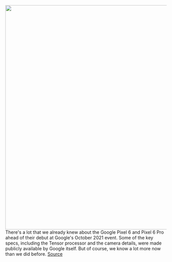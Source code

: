 <img src='https://cdn.vox-cdn.com/thumbor/eP0ku1HC63RmDVlc_4Q5koC8yEI=/0x0:2040x1360/1200x800/filters:focal(857x517:1183x843)/cdn.vox-cdn.com/uploads/chorus_image/image/70016832/bfarsace_211014_4802_0105.0.jpg' width='700px' /><br/>
There's a lot that we already knew about the Google Pixel 6 and Pixel 6 Pro ahead of their debut at Google's October 2021 event. Some of the key specs, including the Tensor processor and the camera details, were made publicly available by Google itself. But of course, we know a lot more now than we did before.
<a href='https://www.theverge.com/22724481/google-pixel-6-pro-specs-comparison-price'> Source <a/>
